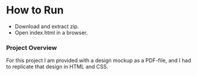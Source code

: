# How to Run
- Download and extract zip.
- Open index.html in a browser.

### Project Overview
For this project I am provided with a design mockup as a PDF-file, and I had to replicate that design in HTML and CSS.
